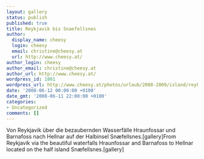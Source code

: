 ```yaml
---
layout: gallery
status: publish
published: true
title: Reykjavik bis Snaefellsnes
author:
  display_name: cheesy
  login: cheesy
  email: christine@cheesy.at
  url: http://www.cheesy.at/
author_login: cheesy
author_email: christine@cheesy.at
author_url: http://www.cheesy.at/
wordpress_id: 1801
wordpress_url: http://www.cheesy.at/photos/urlaub/2008-2009/island/reykjavik-snaefellsnes/
date: '2008-06-12 00:00:00 +0100'
date_gmt: '2008-06-11 22:00:00 +0100'
categories:
- Uncategorized
comments: []
---
```

<!--:de-->Von Reykjavík über die bezaubernden Wasserfälle Hraunfossar und Barnafoss nach Hellnar auf der Halbinsel Snæfellsnes.[gallery]<!--:--><!--:en-->From Reykjavík via the beautiful waterfalls Hraunfossar and Barnafoss to Hellnar located on the half island Snæfellsnes.[gallery]<!--:-->

